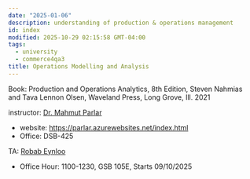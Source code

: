 ```yaml
---
date: "2025-01-06"
description: understanding of production & operations management
id: index
modified: 2025-10-29 02:15:58 GMT-04:00
tags:
  - university
  - commerce4qa3
title: Operations Modelling and Analysis
---
```


Book: Production and Operations Analytics, 8th Edition, Steven Nahmias and Tava Lennon Olsen, Waveland Press, Long Grove, Ill. 2021

instructor: [Dr. Mahmut Parlar](mailto:parlar@mcmaster.ca)

- website: https://parlar.azurewebsites.net/index.html
- Office: DSB-425

TA: [Robab Eynloo](mailto:eynloor@mcmaster.ca)

- Office Hour: 1100-1230, GSB 105E, Starts 09/10/2025
